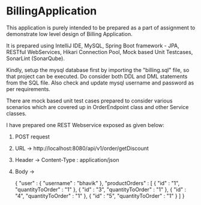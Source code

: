 # BillingApplication

This application is purely intended to be prepared as a part of assignment to demonstrate low level design of Billing Application.

It is prepared using IntelliJ IDE, MySQL, Spring Boot framework - JPA, RESTful WebServices, Hikari Connection Pool, Mock based Unit Testcases, SonarLint (SonarQube).

Kindly, setup the mysql database first by importing the "billing.sql" file, so that project can be executed. Do consider both DDL and DML statements from the SQL file. Also check and update mysql username and password as per requirements.

There are mock based unit test cases prepared to consider various scenarios which are covered up in OrderEndpoint class and other Service classes.

I have prepared one REST Webservice exposed as given below:

1. POST request
2. URL -> http://localhost:8080/api/v1/order/getDiscount
3. Header -> Content-Type : application/json
4. Body ->

	{
    	"user" : {
    		"username" : "bhavik"
    	},
    	"productOrders" : [
    		{
    			"id" : "1",
    			"quantityToOrder" : "1"
    		},
    		{
    			"id" : "3",
    			"quantityToOrder" : "1"
    		},
    		{
    			"id" : "4",
    			"quantityToOrder" : "1"
    		},
    		{
    			"id" : "5",
    			"quantityToOrder" : "1"
    		}
    	]
    }

